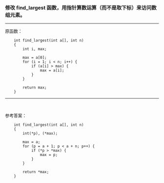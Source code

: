 ### 修改 find_largest 函数，用指针算数运算（而不是取下标）来访问数组元素。
***
原函数：
~~~
    int find_largest(int a[], int n)
    {
        int i, max;

        max = a[0];
        for (i = 1; i < n; i++) {
            if (a[i] > max) {
                max = a[i];
            }
        }

        return max;
    }
~~~
***
<br>

参考答案：
~~~
    int find_largest(int a[], int n)
    {
        int(*p), (*max);

        max = a;
        for (p = a + 1; p < a + n; p++) {
            if (*p > *max) {
                max = p;
            }
        }

        return *max;
    }
~~~

